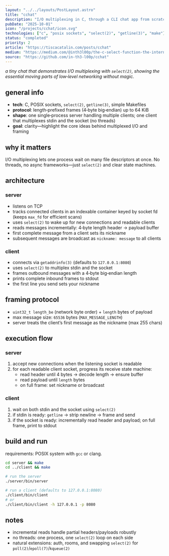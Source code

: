 ```yaml
---
layout: "../../layouts/PostLayout.astro"
title: "cchat"
description: "I/O multiplexing in C, through a CLI chat app from scratch, meant for showcasing sockets"
pubDate: "2025-10-01"
icon: "/projects/cchat/icon.svg"
technologies: ["c", "posix sockets", "select(2)", "getline(3)", "make"]
status: "completed"
priority: 2
article: "https://tiscacatalin.com/posts/cchat"
medium: "https://medium.com/@inth3l00p/the-c-select-function-the-internet-58f6068d3cfd"
source: "https://github.com/in-th3-l00p/cchat"
---
```


*a tiny chat that demonstrates I/O multiplexing with `select(2)`, showing the essential moving parts of low‑level networking without magic.*

## general info
- **tech**: C, POSIX sockets, `select(2)`, `getline(3)`, simple Makefiles
- **protocol**: length‑prefixed frames (4‑byte big‑endian) up to 64 KiB
- **shape**: one single‑process server handling multiple clients; one client that multiplexes stdin and the socket (no threads)
- **goal**: clarity—highlight the core ideas behind multiplexed I/O and framing

## why it matters
I/O multiplexing lets one process wait on many file descriptors at once. No threads, no async frameworks—just `select(2)` and clear state machines.

## architecture
### server
- listens on TCP
- tracks connected clients in an indexable container keyed by socket fd (keeps `max_fd` for efficient scans)
- uses `select(2)` to wake up for new connections and readable clients
- reads messages incrementally: 4‑byte length header → payload buffer
- first complete message from a client sets its nickname
- subsequent messages are broadcast as `nickname: message` to all clients

### client
- connects via `getaddrinfo(3)` (defaults to `127.0.0.1:8080`)
- uses `select(2)` to multiplex stdin and the socket
- frames outbound messages with a 4‑byte big‑endian length
- prints complete inbound frames to stdout
- the first line you send sets your nickname

## framing protocol
- `uint32_t length_be` (network byte order) + `length` bytes of payload
- max message size: `65536` bytes (`MAX_MESSAGE_LENGTH`)
- server treats the client’s first message as the nickname (max 255 chars)

## execution flow
### server
1. accept new connections when the listening socket is readable
2. for each readable client socket, progress its receive state machine:
   - read header until 4 bytes → decode length → ensure buffer
   - read payload until `length` bytes
   - on full frame: set nickname or broadcast

### client
1. wait on both stdin and the socket using `select(2)`
2. if stdin is ready: `getline` → strip newline → frame and send
3. if the socket is ready: incrementally read header and payload; on full frame, print to stdout

## build and run
requirements: POSIX system with `gcc` or clang.

```bash
cd server && make
cd ../client && make

# run the server
./server/bin/server

# run a client (defaults to 127.0.0.1:8080)
./client/bin/client
# or
./client/bin/client -h 127.0.0.1 -p 8080
```

## notes
- incremental reads handle partial headers/payloads robustly
- no threads: one process, one `select(2)` loop on each side
- natural extensions: auth, rooms, and swapping `select(2)` for `poll(2)`/`epoll(7)`/`kqueue(2)`


